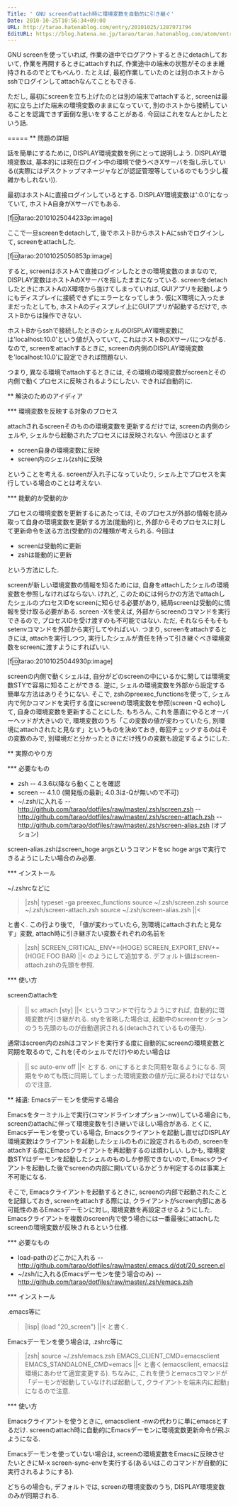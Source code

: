 ```yaml
---
Title: ' GNU screenのattach時に環境変数を自動的に引き継ぐ'
Date: 2010-10-25T10:56:34+09:00
URL: http://tarao.hatenablog.com/entry/20101025/1287971794
EditURL: https://blog.hatena.ne.jp/tarao/tarao.hatenablog.com/atom/entry/6653586347149236184
---
```


GNU screenを使っていれば, 作業の途中でログアウトするときにdetachしておいて, 作業を再開するときにattachすれば, 作業途中の端末の状態がそのまま維持されるのでとてもべんり. たとえば, 最初作業していたのとは別のホストからsshでログインしてattachなんてこともできる.

ただし, 最初にscreenを立ち上げたのとは別の端末でattachすると, screenは最初に立ち上げた端末の環境変数のままになっていて, 別のホストから接続していることを認識できず面倒な思いをすることがある. 今回はこれをなんとかしたという話.

=====
** 問題の詳細

話を簡単にするために, DISPLAY環境変数を例にとって説明しよう. DISPLAY環境変数は, 基本的には現在ログイン中の環境で使うべきXサーバを指し示している((実際にはデスクトップマネージャなどが認証管理等しているのでもう少し複雑かもしれない)).

最初はホストAに直接ログインしているとする. DISPLAY環境変数は':0.0'になっていて, ホストA自身がXサーバでもある.

[f:id:tarao:20101025044233p:image]

ここで一旦screenをdetachして, 後でホストBからホストAにsshでログインして, screenをattachした.

[f:id:tarao:20101025050853p:image]

すると, screenはホストAで直接ログインしたときの環境変数のままなので, DISPLAY変数はホストAのXサーバを指したままになっている. screenをdetachしたときにホストAのX環境から抜けてしまっていれば, GUIアプリを起動しようにもディスプレイに接続できずにエラーとなってしまう. 仮にX環境に入ったままだったとしても, ホストAのディスプレイ上にGUIアプリが起動するだけで, ホストBからは操作できない.

ホストBからsshで接続したときのシェルのDISPLAY環境変数には'localhost:10.0'という値が入っていて, これはホストBのXサーバにつながる. なので, screenをattachするときに, screenの内側のDISPLAY環境変数を'localhost:10.0'に設定できれば問題ない.

つまり, 異なる環境でattachするときには, その環境の環境変数がscreenとその内側で動くプロセスに反映されるようにしたい. できれば自動的に.

** 解決のためのアイディア

*** 環境変数を反映する対象のプロセス

attachされるscreenそのものの環境変数を更新するだけでは, screenの内側のシェルや, シェルから起動されたプロセスには反映されない. 今回はひとまず

- screen自身の環境変数に反映
- screen内のシェル(zsh)に反映

ということを考える. screenが入れ子になっていたり, シェル上でプロセスを実行している場合のことは考えない.

*** 能動的か受動的か

プロセスの環境変数を更新するにあたっては, そのプロセスが外部の情報を読み取って自身の環境変数を更新する方法(能動的)と, 外部からそのプロセスに対して更新命令を送る方法(受動的)の2種類が考えられる. 今回は

- screenは受動的に更新
- zshは能動的に更新

という方法にした.

screenが新しい環境変数の情報を知るためには, 自身をattachしたシェルの環境変数を参照しなければならない. けれど, このためには何らかの方法でattachしたシェルのプロセスIDをscreenに知らせる必要があり, 結局screenは受動的に情報を受け取る必要がある. screen -Xを使えば, 外部からscreenのコマンドを実行できるので, プロセスIDを受け渡すのも不可能ではない. ただ, それならそもそもsetenvコマンドを外部から実行してやればいい. つまり, screenをattachするときには, attachを実行しつつ, 実行したシェルが責任を持って引き継ぐべき環境変数をscreenに渡すようにすればいい.

[f:id:tarao:20101025044930p:image]

screenの内側で動くシェルは, 自分がどのscreenの中にいるかに関しては環境変数STYで容易に知ることができる. 逆に, シェルの環境変数を外部から設定する簡単な方法はありそうにない. そこで, zshのpreexec_functionsを使って, シェル内で何かコマンドを実行する度にscreenの環境変数を参照(screen -Q echo)して, 自身の環境変数を更新することにした. もちろん, これを愚直にやるとオーバーヘッドが大きいので, 環境変数のうち「この変数の値が変わっていたら, 別環境にattachされたと見なす」というものを決めておき, 毎回チェックするのはその変数のみで, 別環境だと分かったときにだけ残りの変数も設定するようにした.

** 実際のやり方

*** 必要なもの

- zsh
-- 4.3.6以降なら動くことを確認
- screen
-- 4.1.0 (開発版の最新; 4.0.3は-Qが無いので不可)
- ~/.zsh/に入れる
-- http://github.com/tarao/dotfiles/raw/master/.zsh/screen.zsh
-- http://github.com/tarao/dotfiles/raw/master/.zsh/screen-attach.zsh
-- http://github.com/tarao/dotfiles/raw/master/.zsh/screen-alias.zsh (オプション)

screen-alias.zshはscreen_hoge argsというコマンドをsc hoge argsで実行できるようにしたい場合のみ必要.

*** インストール

~/.zshrcなどに
>|zsh|
typeset -ga preexec_functions
source ~/.zsh/screen.zsh
source ~/.zsh/screen-attach.zsh
source ~/.zsh/screen-alias.zsh
||<

と書く. この行より後で, 「値が変わっていたら, 別環境にattachされたと見なす」変数, attach時に引き継ぎたい変数それぞれの名前を
>|zsh|
SCREEN_CRITICAL_ENV+=(HOGE)
SCREEN_EXPORT_ENV+=(HOGE FOO BAR)
||<
のようにして追加する. デフォルト値はscreen-attach.zshの先頭を参照.

*** 使い方

screenのattachを
>||
sc attach [sty]
||<
というコマンドで行なうようにすれば, 自動的に環境変数が引き継がれる. styを省略した場合は, 起動中のscreenセッションのうち先頭のものが自動選択される(detachされているもの優先).

通常はscreen内のzshはコマンドを実行する度に自動的にscreenの環境変数と同期を取るので, これを(そのシェルでだけ)やめたい場合は
>||
sc auto-env off
||<
とする. onにするとまた同期を取るようになる. 同期をやめても既に同期してしまった環境変数の値が元に戻るわけではないので注意.

** 補遺: Emacsデーモンを使用する場合

Emacsをターミナル上で実行(コマンドラインオプション-nw)している場合にも, screenのattachに伴って環境変数を引き継いでほしい場合がある. とくに, Emacsデーモンを使っている場合, Emacsクライアントを起動し直せばDISPLAY環境変数はクライアントを起動したシェルのものに設定されるものの, screenをattachする度にEmacsクライアントを再起動するのは煩わしい. しかも, 環境変数STYはデーモンを起動したシェルのものしか参照できないので, Emacsクライアントを起動した後でscreenの内部に開いているかどうか判定するのは事実上不可能になる.

そこで, Emacsクライアントを起動するときに, screenの内部で起動されたことを記録しておき, screenをattachする際には, クライアントがscreen内部にある可能性のあるEmacsデーモンに対し, 環境変数を再設定させるようにした. Emacsクライアントを複数のscreen内で使う場合には一番最後にattachしたscreenの環境変数が反映されるという仕様.

*** 必要なもの

- load-pathのどこかに入れる
-- http://github.com/tarao/dotfiles/raw/master/.emacs.d/dot/20_screen.el
- ~/zsh/に入れる(Emacsデーモンを使う場合のみ)
-- http://github.com/tarao/dotfiles/raw/master/.zsh/emacs.zsh

*** インストール

.emacs等に
>|lisp|
(load "20_screen")
||<
と書く.

Emacsデーモンを使う場合は, .zshrc等に
>|zsh|
source ~/.zsh/emacs.zsh
EMACS_CLIENT_CMD=emacsclient
EMACS_STANDALONE_CMD=emacs
||<
と書く(emacsclient, emacsは環境にあわせて適宜変更する). ちなみに, これを使うとemacsコマンドが「デーモンが起動していなければ起動して, クライアントを端末内に起動」になるので注意.

*** 使い方

Emacsクライアントを使うときに, emacsclient -nwの代わりに単にemacsとするだけ. screenのattach時に自動的にEmacsデーモンに環境変数更新命令が飛ぶようになる.

Emacsデーモンを使っていない場合は, screenの環境変数をEmacsに反映させたいときにM-x screen-sync-envを実行する(あるいはこのコマンドが自動的に実行されるようにする).

どちらの場合も, デフォルトでは, screenの環境変数のうち, DISPLAY環境変数のみが同期される.
